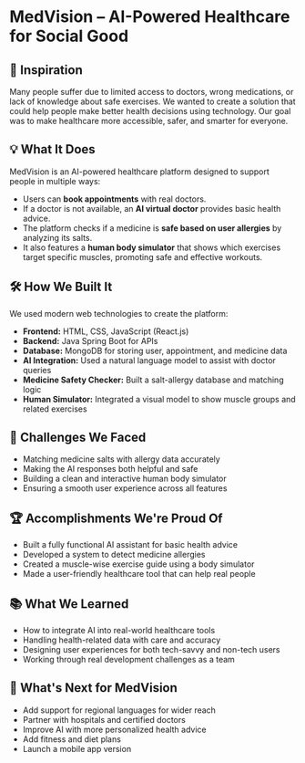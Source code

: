 # MedVision – AI-Powered Healthcare for Social Good

## 🧠 Inspiration  
Many people suffer due to limited access to doctors, wrong medications, or lack of knowledge about safe exercises. We wanted to create a solution that could help people make better health decisions using technology. Our goal was to make healthcare more accessible, safer, and smarter for everyone.

## 💡 What It Does  
MedVision is an AI-powered healthcare platform designed to support people in multiple ways:
- Users can **book appointments** with real doctors.  
- If a doctor is not available, an **AI virtual doctor** provides basic health advice.  
- The platform checks if a medicine is **safe based on user allergies** by analyzing its salts.  
- It also features a **human body simulator** that shows which exercises target specific muscles, promoting safe and effective workouts.

## 🛠️ How We Built It  
We used modern web technologies to create the platform:

- **Frontend:** HTML, CSS, JavaScript (React.js)  
- **Backend:** Java Spring Boot for APIs  
- **Database:** MongoDB for storing user, appointment, and medicine data  
- **AI Integration:** Used a natural language model to assist with doctor queries  
- **Medicine Safety Checker:** Built a salt-allergy database and matching logic  
- **Human Simulator:** Integrated a visual model to show muscle groups and related exercises  

## 🚧 Challenges We Faced  
- Matching medicine salts with allergy data accurately  
- Making the AI responses both helpful and safe  
- Building a clean and interactive human body simulator  
- Ensuring a smooth user experience across all features  

## 🏆 Accomplishments We're Proud Of  
- Built a fully functional AI assistant for basic health advice  
- Developed a system to detect medicine allergies  
- Created a muscle-wise exercise guide using a body simulator  
- Made a user-friendly healthcare tool that can help real people  

## 📚 What We Learned  
- How to integrate AI into real-world healthcare tools  
- Handling health-related data with care and accuracy  
- Designing user experiences for both tech-savvy and non-tech users  
- Working through real development challenges as a team  

## 🚀 What's Next for MedVision  
- Add support for regional languages for wider reach  
- Partner with hospitals and certified doctors  
- Improve AI with more personalized health advice  
- Add fitness and diet plans  
- Launch a mobile app version  
